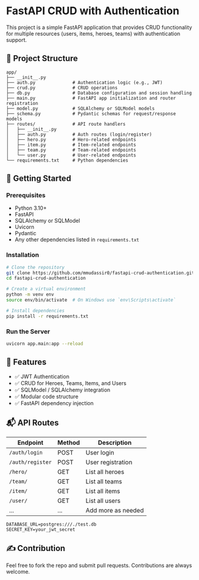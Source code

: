 # FastAPI CRUD with Authentication

This project is a simple FastAPI application that provides CRUD functionality for multiple resources (users, items, heroes, teams) with authentication support.

## 📁 Project Structure

```
app/
├── __init__.py
├── auth.py              # Authentication logic (e.g., JWT)
├── crud.py              # CRUD operations
├── db.py                # Database configuration and session handling
├── main.py              # FastAPI app initialization and router registration
├── model.py             # SQLAlchemy or SQLModel models
├── schema.py            # Pydantic schemas for request/response models
├── routes/              # API route handlers
│   ├── __init__.py
│   ├── auth.py          # Auth routes (login/register)
│   ├── hero.py          # Hero-related endpoints
│   ├── item.py          # Item-related endpoints
│   ├── team.py          # Team-related endpoints
│   └── user.py          # User-related endpoints
└── requirements.txt     # Python dependencies
```

## 🚀 Getting Started

### Prerequisites

- Python 3.10+
- FastAPI
- SQLAlchemy or SQLModel
- Uvicorn
- Pydantic
- Any other dependencies listed in `requirements.txt`

### Installation

```bash
# Clone the repository
git clone https://github.com/mmudassir0/fastapi-crud-authentication.git
cd fastapi-crud-authentication

# Create a virtual environment
python -m venv env
source env/bin/activate  # On Windows use `env\Scripts\activate`

# Install dependencies
pip install -r requirements.txt
```

### Run the Server

```bash
uvicorn app.main:app --reload
```

## 🧩 Features

- ✅ JWT Authentication
- ✅ CRUD for Heroes, Teams, Items, and Users
- ✅ SQLModel / SQLAlchemy integration
- ✅ Modular code structure
- ✅ FastAPI dependency injection

## 📬 API Routes

| Endpoint          | Method | Description            |
|-------------------|--------|------------------------|
| `/auth/login`     | POST   | User login             |
| `/auth/register`  | POST   | User registration      |
| `/hero/`          | GET    | List all heroes        |
| `/team/`          | GET    | List all teams         |
| `/item/`          | GET    | List all items         |
| `/user/`          | GET    | List all users         |
| ...               | ...    | Add more as needed     |


```
DATABASE_URL=postgres:///./test.db
SECRET_KEY=your_jwt_secret
```

## ✍️ Contribution

Feel free to fork the repo and submit pull requests. Contributions are always welcome.
